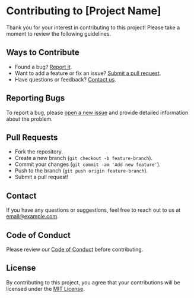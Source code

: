 # Contributing to [Project Name]

Thank you for your interest in contributing to this project! Please take a moment to review the following guidelines.

## Ways to Contribute

- Found a bug? [Report it](#reporting-bugs).
- Want to add a feature or fix an issue? [Submit a pull request](#pull-requests).
- Have questions or feedback? [Contact us](#contact).

## Reporting Bugs

To report a bug, please [open a new issue](https://github.com/your-username/your-repository/issues/new) and provide detailed information about the problem.

## Pull Requests

- Fork the repository.
- Create a new branch (`git checkout -b feature-branch`).
- Commit your changes (`git commit -am 'Add new feature'`).
- Push to the branch (`git push origin feature-branch`).
- Submit a pull request!

## Contact

If you have any questions or suggestions, feel free to reach out to us at [email@example.com](mailto:email@example.com).

## Code of Conduct

Please review our [Code of Conduct](CODE_OF_CONDUCT.md) before contributing.

## License

By contributing to this project, you agree that your contributions will be licensed under the [MIT License](LICENSE).
